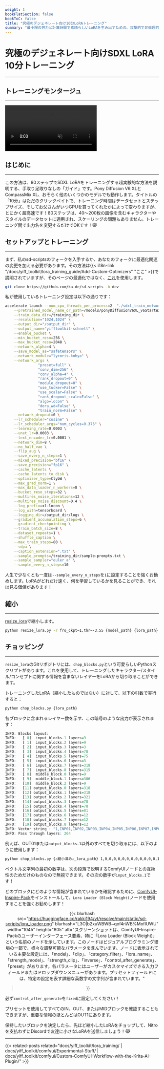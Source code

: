 ```yaml
---
weight: 1
bookFlatSection: false
bookToC: false
title: "究極のデジェネレート向け10分LoRAトレーニング"
summary: "最小限の労力と計算時間で素晴らしいLoRAを生み出すための、攻撃的で非倫理的で偏った指南書。"
---
```


<!--markdownlint-disable MD025 MD033 MD034 -->

# 究極のデジェネレート向けSDXL LoRA 10分トレーニング

---

## トレーニングモンタージュ

---

<div class="video-container">
  <video autoplay loop muted playsinline>
    <source src="https://huggingface.co/rakki194/yt/resolve/main/static/sd-scripts/blaidd_training.mp4" type="video/mp4">
    お使いのブラウザはビデオタグをサポートしていません。
  </video>
</div>

## はじめに

---

この方法は、80ステップでSDXL LoRAをトレーニングする超実験的な方法を説明する、手取り足取りなしの「ガイド」です。Pony Diffusion V6 XLとCompassMix XL、おそらく他のいくつかのモデルでも動作します。タイトルの「10分」はただのクリックベイトで、トレーニング時間はデータセットとステップサイズ、そしてお父さんがいつGPUを買ってくれたかによって変わりますが、とにかく超高速です！80ステップは、40〜200枚の画像を含むキャラクターやスタイルのデータセットに適用され、スケーリングの問題もありません。トレーニング間で出力名を変更するだけでOKです！😸

## セットアップとトレーニング

---

まず、私のsd-scriptsのフォークを入手するか、あなたのフォークに最適化関連の変更を加える必要があります。その方法は{{< i18n-link "/docs/yiff_toolkit/lora_training_guide/Add-Custom-Optimizers" "ここ" >}}で説明されていますが、そのページの最適化ではなく、[これ](https://raw.githubusercontent.com/ka-de/sd-scripts/lodew/library/optimizers/clybius.py)を使用します。

```bash
git clone https://github.com/ka-de/sd-scripts -b dev
```

私が使用しているトレーニング設定は以下の通りです：

```bash
accelerate launch --num_cpu_threads_per_process=2  "./sdxl_train_network.py" \
    --pretrained_model_name_or_path=/models/ponyDiffusionV6XL_v6StartWithThisOne.safetensors \
    --train_data_dir=/training_dir \
    --resolution="1024,1024" \
    --output_dir="/output_dir" \
    --output_name="yifftoolkit-schnell" \
    --enable_bucket \
    --min_bucket_reso=256 \
    --max_bucket_reso=2048 \
    --network_alpha=4 \
    --save_model_as="safetensors" \
    --network_module="lycoris.kohya" \
    --network_args \
               "preset=full" \
               "conv_dim=256" \
               "conv_alpha=4" \
               "rank_dropout=0" \
               "module_dropout=0" \
               "use_tucker=False" \
               "use_scalar=False" \
               "rank_dropout_scale=False" \
               "algo=locon" \
               "dora_wd=False" \
               "train_norm=False" \
    --network_dropout=0 \
    --lr_scheduler="cosine" \
    --lr_scheduler_args="num_cycles=0.375" \
    --learning_rate=0.0003 \
    --unet_lr=0.0003 \
    --text_encoder_lr=0.0001 \
    --network_dim=8 \
    --no_half_vae \
    --flip_aug \
    --save_every_n_steps=1 \
    --mixed_precision="bf16" \
    --save_precision="fp16" \
    --cache_latents \
    --cache_latents_to_disk \
    --optimizer_type=ClybW \
    --max_grad_norm=1 \
    --max_data_loader_n_workers=8 \
    --bucket_reso_steps=32 \
    --multires_noise_iterations=12 \
    --multires_noise_discount=0.4 \
    --log_prefix=xl-locon \
    --log_with=tensorboard \
    --logging_dir=/output_dir/logs \
    --gradient_accumulation_steps=6 \
    --gradient_checkpointing \
    --train_batch_size=8 \
    --dataset_repeats=1 \
    --shuffle_caption \
    --max_train_steps=80 \
    --sdpa \
    --caption_extension=".txt" \
    --sample_prompts=/training_dir/sample-prompts.txt \
    --sample_sampler="euler_a" \
    --sample_every_n_steps=10
```

人生で少なくとも一度は`--sample_every_n_steps`を`1`に設定することを強くお勧めします。LoRAがどれだけ速く、何を学習しているかを見ることができ、それは見る価値があります！

## 縮小

---

[resize_lora](https://github.com/elias-gaeros/resize_lora)で縮小します。

```bash
python resize_lora.py -r fro_ckpt=1,thr=-3.55 {model_path} {lora_path}
```

## チョッピング

---

`resize_lora`のGitリポジトリには、`chop_blocks.py`という可愛らしいPythonスクリプトがあります。これを使用して、トレーニングしたキャラクター/スタイル/コンセプトに関する情報を含まないレイヤーをLoRAから切り取ることができます。

トレーニングしたLoRA（縮小したものではない）に対して、以下の引数で実行すると：

```bash
python chop_blocks.py {lora_path} 
```

各ブロックに含まれるレイヤー数を示す、この暗号のような出力が表示されます：

```r
INFO: Blocks layout:
INFO:   [ 0]  input_blocks.1 layers=9
INFO:   [ 1]  input_blocks.2 layers=9
INFO:   [ 2]  input_blocks.3 layers=3
INFO:   [ 3]  input_blocks.4 layers=78
INFO:   [ 4]  input_blocks.5 layers=75
INFO:   [ 5]  input_blocks.6 layers=3
INFO:   [ 6]  input_blocks.7 layers=318
INFO:   [ 7]  input_blocks.8 layers=315
INFO:   [ 8]  middle_block.0 layers=9
INFO:   [ 9]  middle_block.1 layers=306
INFO:   [10]  middle_block.2 layers=9
INFO:   [11] output_blocks.0 layers=318
INFO:   [12] output_blocks.1 layers=318
INFO:   [13] output_blocks.2 layers=321
INFO:   [14] output_blocks.3 layers=78
INFO:   [15] output_blocks.4 layers=78
INFO:   [16] output_blocks.5 layers=81
INFO:   [17] output_blocks.6 layers=12
INFO:   [18] output_blocks.7 layers=12
INFO:   [19] output_blocks.8 layers=12
INFO: Vector string : "1,INP01,INP02,INP03,INP04,INP05,INP06,INP07,INP08,MID00,MID01,MID02,OUT00,OUT01,OUT02,OUT03,OUT04,OUT05,OUT06,OUT07,OUT08"
INFO: Pass through layers: 264
```

例えば、OUT01または`output_blocks.1`以外のすべてを切り取るには、以下のように使用します：

```bash
python chop_blocks.py {⚠️縮小済み⚠️_lora_path} 1,0,0,0,0,0,0,0,0,0,0,0,0,1,0,0,0,0,0,0,0
```

ベクトル文字列の最初の数字は、次の段落で説明するComfyUIノードとの互換性のためだけのものなので無視できます。その次の数字が`input_blocks.1`です！

どのブロックにどのような情報が含まれているかを確認するために、[ComfyUI-Inspire-Pack](https://github.com/ltdrdata/ComfyUI-Inspire-Pack)をインストールして、`Lora Loader (Block Weight)`ノードを使用することを強くお勧めします！

<div style="text-align: center;">

{{< blurhash
    src="https://huggingface.co/rakki194/yt/resolve/main/static/sd-scripts/lora_loader.png"
    blurhash="L3O|b2xuWBWB~qof4nWB%MofIUWU"
    width="1045"
    height="805"
    alt="スクリーンショットは、ComfyUI-Inspire-Packのユーザーインターフェース要素、特に「Lora Loader (Block Weight)」という名前のノードを示しています。このノードはビジュアルプログラミング環境の一部で、様々な調整可能なパラメータを含んでいます。ノードに表示されている主要な設定には、「model」、「clip」、「category_filter」、「lora_name」、「strength_model」、「strength_clip」、「inverse」、「control_after_generate」、「preset」があります。各パラメータにはユーザーがカスタマイズできる入力フィールドまたはドロップダウンメニューがあります。プリセットフィールドには、特定の設定を表す詳細な英数字の文字列が含まれています。"
>}}

</div>

必ず`control_after_generate`を`fixed`に設定してください！

プリセットを使用してすべてのIN、OUT、またはMIDブロックを確認することもできますが、重要な情報のほとんどはOUT1にあります。<!-- ⚠️ TODO: もっとLoRAをトレーニングする必要があります -->

保持したいブロックを決定したら、先ほど縮小したLoRAをチョップして、Nitroを支払わずにDiscordで友達に小さなLoRAを送信しましょう！😹

---

<!--
HUGO_SEARCH_EXCLUDE_START
-->
{{< related-posts related="docs/yiff_toolkit/lora_training/ | docs/yiff_toolkit/comfyui/Experimental-Stuff/ | docs/yiff_toolkit/comfyui/Custom-ComfyUI-Workflow-with-the-Krita-AI-Plugin/" >}}
<!--
HUGO_SEARCH_EXCLUDE_END
-->

